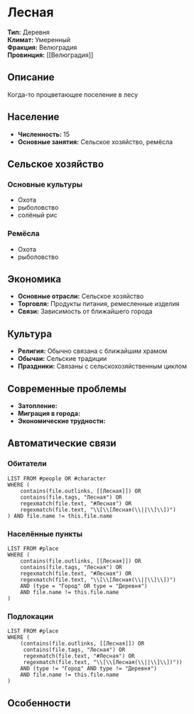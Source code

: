 ﻿---
created: "2025-08-05"
name: "Лесная"
aliases: ["Лесная"]
type: "Деревня"
climate: "Умеренный"
tags: [place, village]
faction: "Велюградия"
province: "Велюградия"

---

# Лесная

**Тип:** Деревня  
**Климат:** Умеренный  
**Фракция:** Велюградия  
**Провинция:** [[Велюградия]]


## Описание
Когда-то процветающее поселение в лесу

## Население
- **Численность:** 15
- **Основные занятия:** Сельское хозяйство, ремёсла

## Сельское хозяйство
### Основные культуры
- Охота
- рыболовство
- солёный рис


### Ремёсла
- Охота
- рыболовство


## Экономика
- **Основные отрасли:** Сельское хозяйство
- **Торговля:** Продукты питания, ремесленные изделия
- **Связи:** Зависимость от ближайшего города

## Культура
- **Религия:** Обычно связана с ближайшим храмом
- **Обычаи:** Сельские традиции
- **Праздники:** Связаны с сельскохозяйственным циклом

## Современные проблемы
- **Затопление:** 
- **Миграция в города:** 
- **Экономические трудности:** 

## Автоматические связи
### Обитатели
```dataview
LIST FROM #people OR #character
WHERE (
    contains(file.outlinks, [[Лесная]]) OR
    contains(file.tags, "Лесная") OR
    regexmatch(file.text, "#Лесная") OR
    regexmatch(file.text, "\\[\\[Лесная(\\||\\]\\])")
) AND file.name != this.file.name
```

### Населённые пункты
```dataview
LIST FROM #place
WHERE (
    contains(file.outlinks, [[Лесная]]) OR
    contains(file.tags, "Лесная") OR
    regexmatch(file.text, "#Лесная") OR
    regexmatch(file.text, "\\[\\[Лесная(\\||\\]\\])")
    AND (type = "Город" OR type = "Деревня")
    AND file.name != this.file.name
)
```

### Подлокации
```dataview
LIST FROM #place
WHERE (
    (contains(file.outlinks, [[Лесная]]) OR
     contains(file.tags, "Лесная") OR
     regexmatch(file.text, "#Лесная") OR
     regexmatch(file.text, "\\[\\[Лесная(\\||\\]\\])"))
    AND (type != "Город" AND type != "Деревня")
    AND file.name != this.file.name
)
```

## Особенности




 
